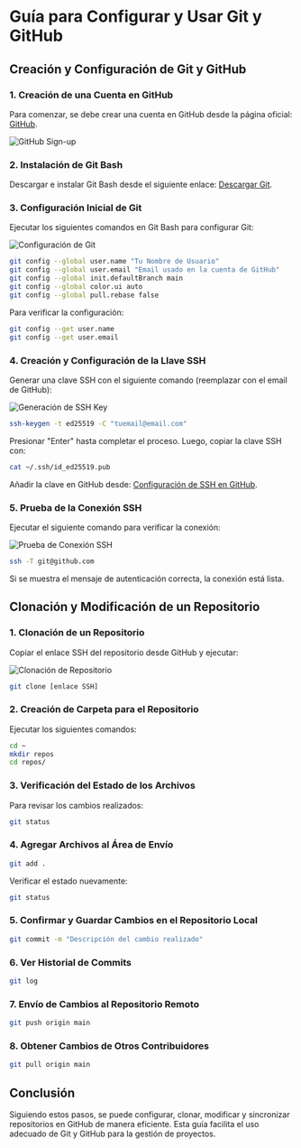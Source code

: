 # Guía para Configurar y Usar Git y GitHub

## Creación y Configuración de Git y GitHub

### 1. Creación de una Cuenta en GitHub

Para comenzar, se debe crear una cuenta en GitHub desde la página oficial: [GitHub](https://github.com/).

![GitHub Sign-up](https://chatgpt.com/g/g-V2KIUZSj0-ai-pdf-drive-chat-create-organize/c/A_step-by-step_visual_guide_for_setting_up_Git_and.png)

### 2. Instalación de Git Bash

Descargar e instalar Git Bash desde el siguiente enlace: [Descargar Git](https://github.com/git-for-windows/git/releases/latest).

### 3. Configuración Inicial de Git

Ejecutar los siguientes comandos en Git Bash para configurar Git:

![Configuración de Git](https://chatgpt.com/g/g-V2KIUZSj0-ai-pdf-drive-chat-create-organize/c/A_step-by-step_visual_guide_for_setting_up_Git_and.png)

```sh
git config --global user.name "Tu Nombre de Usuario"
git config --global user.email "Email usado en la cuenta de GitHub"
git config --global init.defaultBranch main
git config --global color.ui auto
git config --global pull.rebase false
```

Para verificar la configuración:

```sh
git config --get user.name
git config --get user.email
```

### 4. Creación y Configuración de la Llave SSH

Generar una clave SSH con el siguiente comando (reemplazar con el email de GitHub):

![Generación de SSH Key](https://chatgpt.com/g/g-V2KIUZSj0-ai-pdf-drive-chat-create-organize/c/A_step-by-step_visual_guide_for_setting_up_Git_and.png)

```sh
ssh-keygen -t ed25519 -C "tuemail@email.com"
```

Presionar "Enter" hasta completar el proceso. Luego, copiar la clave SSH con:

```sh
cat ~/.ssh/id_ed25519.pub
```

Añadir la clave en GitHub desde: [Configuración de SSH en GitHub](https://github.com/settings/keys).

### 5. Prueba de la Conexión SSH

Ejecutar el siguiente comando para verificar la conexión:

![Prueba de Conexión SSH](https://chatgpt.com/g/g-V2KIUZSj0-ai-pdf-drive-chat-create-organize/c/A_step-by-step_visual_guide_for_setting_up_Git_and.png)

```sh
ssh -T git@github.com
```

Si se muestra el mensaje de autenticación correcta, la conexión está lista.

## Clonación y Modificación de un Repositorio

### 1. Clonación de un Repositorio

Copiar el enlace SSH del repositorio desde GitHub y ejecutar:

![Clonación de Repositorio](https://chatgpt.com/g/g-V2KIUZSj0-ai-pdf-drive-chat-create-organize/c/A_step-by-step_visual_guide_for_setting_up_Git_and.png)

```sh
git clone [enlace SSH]
```

### 2. Creación de Carpeta para el Repositorio

Ejecutar los siguientes comandos:

```sh
cd ~
mkdir repos
cd repos/
```

### 3. Verificación del Estado de los Archivos

Para revisar los cambios realizados:

```sh
git status
```

### 4. Agregar Archivos al Área de Envío

```sh
git add .
```

Verificar el estado nuevamente:

```sh
git status
```

### 5. Confirmar y Guardar Cambios en el Repositorio Local

```sh
git commit -m "Descripción del cambio realizado"
```

### 6. Ver Historial de Commits

```sh
git log
```

### 7. Envío de Cambios al Repositorio Remoto

```sh
git push origin main
```

### 8. Obtener Cambios de Otros Contribuidores

```sh
git pull origin main
```

## Conclusión

Siguiendo estos pasos, se puede configurar, clonar, modificar y sincronizar repositorios en GitHub de manera eficiente. Esta guía facilita el uso adecuado de Git y GitHub para la gestión de proyectos.